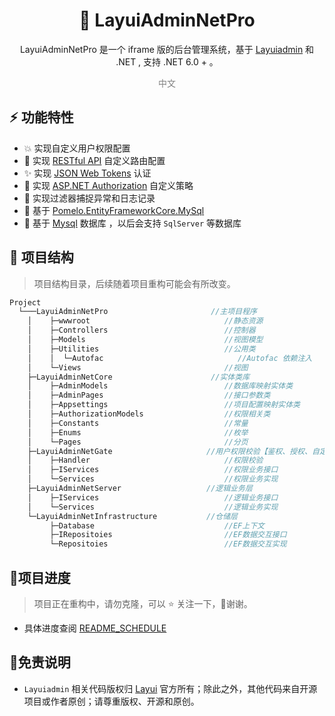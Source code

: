 <h1 align="center" >🐌 LayuiAdminNetPro </h1>  

<div align="center"> 
<p> LayuiAdminNetPro 是一个 iframe 版的后台管理系统，基于  <a target="_blank" href="http://layui.org.cn/layuiadmin/index.html#get" >Layuiadmin</a> 和 .NET , 支持 .NET 6.0 + 。</p>
</div>


<div align="center" style="color:gray"> 
    中文 
</div>


## :zap: 功能特性
+ :boom: 实现自定义用户权限配置  
+ :palm_tree: 实现 [RESTful API](https://restfulapi.cn/) 自定义路由配置  
+ :sparkles: 实现 [JSON Web Tokens](https://jwt.io/) 认证  
+ :whale: 实现 [ASP.NET Authorization](https://learn.microsoft.com/zh-cn/aspnet/core/security/authorization/policies?view=aspnetcore-6.0) 自定义策略  
+ :pencil: 实现过滤器捕捉异常和日志记录  
+ :beers: 基于 [Pomelo.EntityFrameworkCore.MySql](https://github.com/PomeloFoundation/Pomelo.EntityFrameworkCore.MySql)   
+ :newspaper: 基于 [Mysql](https://www.mysql.com/cn/) 数据库 ，以后会支持 `SqlServer`  等数据库  

## :page_facing_up: ​项目结构

> 项目结构目录，后续随着项目重构可能会有所改变。

```C#
Project 
  └───LayuiAdminNetPro                       //主项目程序
    │    ├─wwwroot                           	//静态资源                
    │    ├─Controllers                       	//控制器
    │    ├─Models                            	//视图模型
    │    ├─Utilities                         	//公用类
    │    │	└─Autofac                              //Autofac 依赖注入
    │    └─Views                             	//视图
    ├─LayuiAdminNetCore                      //实体类库
    │    ├─AdminModels                        	//数据库映射实体类
    │    ├─AdminPages                        	//接口参数类
    │    ├─Appsettings                       	//项目配置映射实体类
    │    ├─AuthorizationModels               	//权限相关类
    │    ├─Constants                         	//常量
    │    ├─Enums                                //枚举
    │    └─Pages                                //分页
    ├─LayuiAdminNetGate                     //用户权限校验【鉴权、授权、自定义策略扩展】
    │    ├─Handler                              //权限校验
    │    ├─IServices                            //权限业务接口
    │    └─Services                             //权限业务实现
    ├─LayuiAdminNetServer                   //逻辑业务层
    │    ├─IServices                        	//逻辑业务接口
    │    └─Services                         	//逻辑业务实现
    └─LayuiAdminNetInfrastructure           //仓储层
         ├─Database                             //EF上下文
         ├─IRepositoies                         //EF数据交互接口
         └─Repositoies                          //EF数据交互实现
```

## :construction_worker:项目进度

> 项目正在重构中，请勿克隆，可以 :star: 关注一下，:pray:谢谢。

+ 具体进度查阅 [README_SCHEDULE](./README_SCHEDULE.md)

## :rainbow:免责说明

+ `Layuiadmin`  相关代码版权归 [Layui](https://www.ilayuis.com/) 官方所有；除此之外，其他代码来自开源项目或作者原创；请尊重版权、开源和原创。
